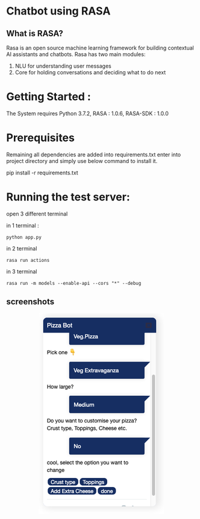 # Chatbot using RASA

## What is RASA?
Rasa is an open source machine learning framework for building contextual AI assistants and chatbots.
Rasa has two main modules:
1. NLU for understanding user messages
2. Core for holding conversations and deciding what to do next

# Getting Started  :
   The System requires 
   Python 3.7.2, RASA     : 1.0.6, RASA-SDK        : 1.0.0  
   
# Prerequisites
Remaining all dependencies are added into requirements.txt enter into project directory and simply use below command to install it.

pip install -r requirements.txt

# Running the test server:
open 3 different terminal

in 1 terminal :

    python app.py 

in 2 terminal 

    rasa run actions
    
    
in 3 terminal

    rasa run -m models --enable-api --cors "*" --debug
   
 ## screenshots
 
<div align="center">
    <img src="/static/Screenshot_2019-07-04 Pizz Bot.png"</img> 
</div>
